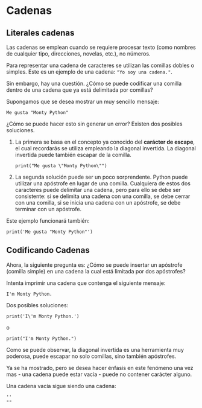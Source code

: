 # Cadenas

## Literales cadenas

Las cadenas se emplean cuando se requiere procesar texto (como nombres de cualquier tipo, direcciones, novelas, etc.), no números.

Para representar una cadena de caracteres se utilizan las comillas dobles o simples. Este es un ejemplo de una cadena: `"Yo soy una cadena."`.

Sin embargo, hay una cuestión. ¿Cómo se puede codificar una comilla dentro de una cadena que ya está delimitada por comillas?

Supongamos que se desea mostrar un muy sencillo mensaje:

```
Me gusta "Monty Python"
```

¿Cómo se puede hacer esto sin generar un error? Existen dos posibles soluciones.

1. La primera se basa en el concepto ya conocido del **carácter de escape**, el cual recordarás se utiliza empleando la diagonal invertida. La diagonal invertida puede también escapar de la comilla. 

    ```
    print("Me gusta \"Monty Python\"")
    ```

2. La segunda solución puede ser un poco sorprendente. Python puede utilizar una apóstrofe en lugar de una comilla. Cualquiera de estos dos caracteres puede delimitar una cadena, pero para ello se debe ser consistente: si se delimita una cadena con una comilla, se debe cerrar con una comilla, si se inicia una cadena con un apóstrofe, se debe terminar con un apóstrofe.

Este ejemplo funcionará también:

```
print('Me gusta "Monty Python"')
```

## Codificando Cadenas

Ahora, la siguiente pregunta es: ¿Cómo se puede insertar un apóstrofe (comilla simple) en una cadena la cual está limitada por dos apóstrofes?

Intenta imprimir una cadena que contenga el siguiente mensaje:

```
I'm Monty Python.
```

Dos posibles soluciones:

```
print('I\'m Monty Python.')
```

o

```
print("I'm Monty Python.")
```

Como se puede observar, la diagonal invertida es una herramienta muy poderosa, puede escapar no solo comillas, sino también apóstrofes.

Ya se ha mostrado, pero se desea hacer énfasis en este fenómeno una vez mas - una cadena puede estar vacía - puede no contener carácter alguno.

Una cadena vacía sigue siendo una cadena:

```
''
""
```